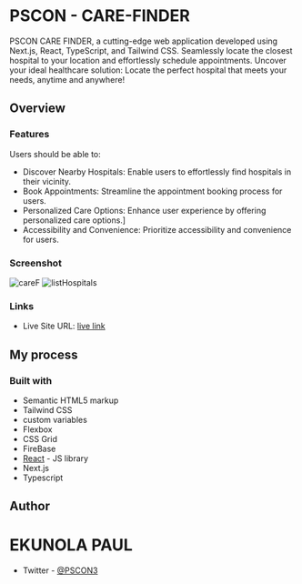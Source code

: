 # PSCON - CARE-FINDER

PSCON CARE FINDER, a cutting-edge web application developed using Next.js, React, TypeScript, and Tailwind CSS. Seamlessly locate the closest hospital to your location and effortlessly schedule appointments. Uncover your ideal healthcare solution: Locate the perfect hospital that meets your needs, anytime and anywhere!

## Overview

### Features

Users should be able to:

- Discover Nearby Hospitals: Enable users to effortlessly find hospitals in their vicinity.
- Book Appointments: Streamline the appointment booking process for users.
- Personalized Care Options: Enhance user experience by offering personalized care options.]
- Accessibility and Convenience: Prioritize accessibility and convenience for users.

### Screenshot
![careF](https://github.com/pscon/Pscon-CareFinder/assets/72552585/c9b2f8e5-3efb-429e-b53b-874722e1f875)
![listHospitals](https://github.com/pscon/Pscon-CareFinder/assets/72552585/85d9f4be-ad45-4880-868b-08d6e016a31d)

### Links

- Live Site URL: [live link](https://pscon-care-finder.vercel.app/)

## My process

### Built with

- Semantic HTML5 markup
- Tailwind CSS
- custom variables
- Flexbox
- CSS Grid
- FireBase
- [React](https://reactjs.org/) - JS library
- Next.js
- Typescript

## Author

# EKUNOLA PAUL

- Twitter - [@PSCON3](https://www.twitter.com/PSCON3)
